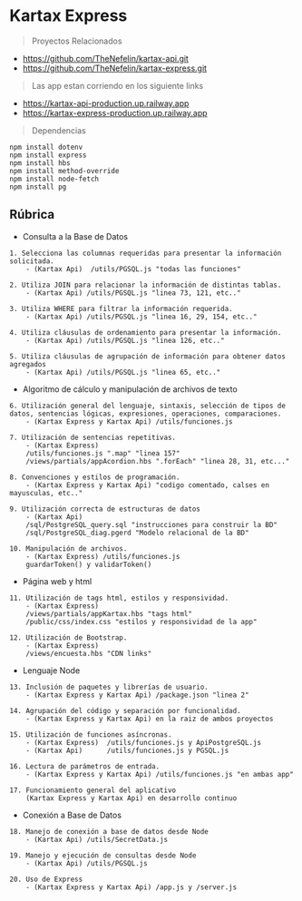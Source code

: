 # Kartax Express

> Proyectos Relacionados
* https://github.com/TheNefelin/kartax-api.git
* https://github.com/TheNefelin/kartax-express.git

> Las app estan corriendo en los siguiente links
* https://kartax-api-production.up.railway.app
* https://kartax-express-production.up.railway.app 

> Dependencias
```
npm install dotenv
npm install express
npm install hbs
npm install method-override
npm install node-fetch
npm install pg
```

## Rúbrica
* Consulta a la Base de Datos
```
1. Selecciona las columnas requeridas para presentar la información solicitada.
    - (Kartax Api)  /utils/PGSQL.js "todas las funciones"

2. Utiliza JOIN para relacionar la información de distintas tablas.
    - (Kartax Api) /utils/PGSQL.js "linea 73, 121, etc.."

3. Utiliza WHERE para filtrar la información requerida.
    - (Kartax Api) /utils/PGSQL.js "linea 16, 29, 154, etc.."

4. Utiliza cláusulas de ordenamiento para presentar la información.
    - (Kartax Api) /utils/PGSQL.js "linea 126, etc.."

5. Utiliza cláusulas de agrupación de información para obtener datos agregados
    - (Kartax Api) /utils/PGSQL.js "linea 65, etc.."
```
* Algoritmo de cálculo y manipulación de archivos de texto
```
6. Utilización general del lenguaje, sintaxis, selección de tipos de datos, sentencias lógicas, expresiones, operaciones, comparaciones.
    - (Kartax Express y Kartax Api) /utils/funciones.js

7. Utilización de sentencias repetitivas.
    - (Kartax Express) 
    /utils/funciones.js ".map" "linea 157"
    /views/partials/appAcordion.hbs ".forEach" "linea 28, 31, etc..."
    
8. Convenciones y estilos de programación.
    - (Kartax Express y Kartax Api) "codigo comentado, calses en mayusculas, etc.."

9. Utilización correcta de estructuras de datos
    - (Kartax Api) 
    /sql/PostgreSQL_query.sql "instrucciones para construir la BD"
    /sql/PostgreSQL_diag.pgerd "Modelo relacional de la BD"

10. Manipulación de archivos.
    - (Kartax Express) /utils/funciones.js
    guardarToken() y validarToken()
```
* Página web y html
```
11. Utilización de tags html, estilos y responsividad.
    - (Kartax Express) 
    /views/partials/appKartax.hbs "tags html"
    /public/css/index.css "estilos y responsividad de la app"

12. Utilización de Bootstrap.
    - (Kartax Express) 
    /views/encuesta.hbs "CDN links"
```
* Lenguaje Node
```
13. Inclusión de paquetes y librerías de usuario.
    - (Kartax Express y Kartax Api) /package.json "linea 2"

14. Agrupación del código y separación por funcionalidad.
    - (Kartax Express y Kartax Api) en la raiz de ambos proyectos

15. Utilización de funciones asíncronas.
    - (Kartax Express)  /utils/funciones.js y ApiPostgreSQL.js
    - (Kartax Api)      /utils/funciones.js y PGSQL.js

16. Lectura de parámetros de entrada.
    - (Kartax Express y Kartax Api) /utils/funciones.js "en ambas app"

17. Funcionamiento general del aplicativo
    (Kartax Express y Kartax Api) en desarrollo continuo
```
* Conexión a Base de Datos
```
18. Manejo de conexión a base de datos desde Node
    - (Kartax Api) /utils/SecretData.js

19. Manejo y ejecución de consultas desde Node
    - (Kartax Api) /utils/PGSQL.js

20. Uso de Express
    - (Kartax Express y Kartax Api) /app.js y /server.js
```
